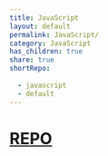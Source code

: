 ```yaml
---
title: JavaScript  
layout: default  
permalink: JavaScript/  
category: JavaScript  
has_children: true  
share: true  
shortRepo:  
  
  - javascript  
  - default  
---
```

  
# [REPO](https://github.com/14paxton/javascript)